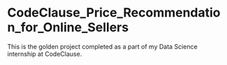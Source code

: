 # CodeClause_Price_Recommendation_for_Online_Sellers
This is the golden project completed as a part of my Data Science internship at CodeClause.
